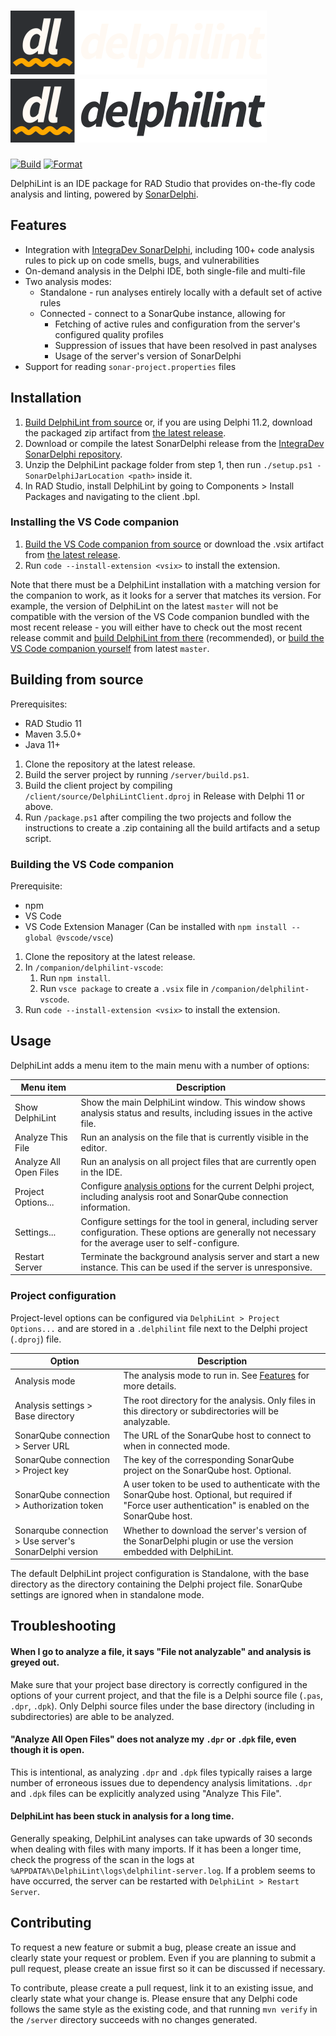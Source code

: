 # ![DelphiLint](docs/images/delphilint-title-dark.png#gh-dark-mode-only)![DelphiLint](docs/images/delphilint-title-light.png#gh-light-mode-only)

[![Build](https://github.com/Integrated-Application-Development/delphilint/actions/workflows/build.yml/badge.svg)](https://github.com/Integrated-Application-Development/delphilint/actions/workflows/build.yml) [![Format](https://github.com/Integrated-Application-Development/delphilint/actions/workflows/format.yml/badge.svg)](https://github.com/Integrated-Application-Development/delphilint/actions/workflows/format.yml)

DelphiLint is an IDE package for RAD Studio that provides on-the-fly code analysis and linting, powered by
[SonarDelphi](https://github.com/Integrated-Application-Development/sonar-delphi).

## Features

* Integration with [IntegraDev SonarDelphi](https://github.com/Integrated-Application-Development/sonar-delphi),
  including 100+ code analysis rules to pick up on code smells, bugs, and vulnerabilities
* On-demand analysis in the Delphi IDE, both single-file and multi-file
* Two analysis modes:
   * Standalone - run analyses entirely locally with a default set of active rules
   * Connected - connect to a SonarQube instance, allowing for
      * Fetching of active rules and configuration from the server's configured quality profiles
      * Suppression of issues that have been resolved in past analyses
      * Usage of the server's version of SonarDelphi
* Support for reading `sonar-project.properties` files

## Installation

1. [Build DelphiLint from source](#building-from-source) or, if you are using Delphi 11.2, download the packaged zip
   artifact from [the latest release](https://github.com/Integrated-Application-Development/delphilint/releases/latest).
2. Download or compile the latest SonarDelphi release from the [IntegraDev SonarDelphi repository](https://github.com/Integrated-Application-Development/sonar-delphi).
3. Unzip the DelphiLint package folder from step 1, then run `./setup.ps1 -SonarDelphiJarLocation <path>` inside it.
4. In RAD Studio, install DelphiLint by going to Components > Install Packages and navigating to the client .bpl.

### Installing the VS Code companion

1. [Build the VS Code companion from source](#building-the-vs-code-companion) or download the .vsix artifact from
   [the latest release](https://github.com/Integrated-Application-Development/delphilint/releases/latest).
2. Run `code --install-extension <vsix>` to install the extension.

Note that there must be a DelphiLint installation with a matching version for the companion to work, as it looks for
a server that matches its version. For example, the version of DelphiLint on the latest `master` will not be compatible
with the version of the VS Code companion bundled with the most recent release - you will either have to check out the
most recent release commit and [build DelphiLint from there](#building-from-source) (recommended), or
[build the VS Code companion yourself](#building-the-vs-code-companion) from latest `master`.

## Building from source

Prerequisites:

* RAD Studio 11
* Maven 3.5.0+
* Java 11+

1. Clone the repository at the latest release.
2. Build the server project by running `/server/build.ps1`.
3. Build the client project by compiling `/client/source/DelphiLintClient.dproj` in Release with Delphi 11 or above.
4. Run `/package.ps1` after compiling the two projects and follow the instructions to create a .zip containing
   all the build artifacts and a setup script.

### Building the VS Code companion

Prerequisite:

* npm
* VS Code
* VS Code Extension Manager (Can be installed with `npm install --global @vscode/vsce`)

1. Clone the repository at the latest release.
2. In `/companion/delphilint-vscode`:
   1. Run `npm install`.
   2. Run `vsce package` to create a `.vsix` file in `/companion/delphilint-vscode`.
3. Run `code --install-extension <vsix>` to install the extension.

## Usage

DelphiLint adds a menu item to the main menu with a number of options:

| Menu item              | Description                                                                                                                                                   |
|------------------------|---------------------------------------------------------------------------------------------------------------------------------------------------------------|
| Show DelphiLint        | Show the main DelphiLint window. This window shows analysis status and results, including issues in the active file.                                          |
| Analyze This File      | Run an analysis on the file that is currently visible in the editor.                                                                                          |
| Analyze All Open Files | Run an analysis on all project files that are currently open in the IDE.                                                                                      |
| Project Options...     | Configure [analysis options](#project-configuration) for the current Delphi project, including analysis root and SonarQube connection information.            |
| Settings...            | Configure settings for the tool in general, including server configuration. These options are generally not necessary for the average user to self-configure. |
| Restart Server         | Terminate the background analysis server and start a new instance. This can be used if the server is unresponsive.                                            |

### Project configuration

Project-level options can be configured via `DelphiLint > Project Options...` and are stored in a `.delphilint` file
next to the Delphi project (`.dproj`) file.

| Option                                                  | Description                                                                                                                                              |
|---------------------------------------------------------|----------------------------------------------------------------------------------------------------------------------------------------------------------|
| Analysis mode                                           | The analysis mode to run in. See [Features](#features) for more details.                                                                                 |
| Analysis settings > Base directory                      | The root directory for the analysis. Only files in this directory or subdirectories will be analyzable.                                                  |
| SonarQube connection > Server URL                       | The URL of the SonarQube host to connect to when in connected mode.                                                                                      |
| SonarQube connection > Project key                      | The key of the corresponding SonarQube project on the SonarQube host. Optional.                                                                          |
| SonarQube connection > Authorization token              | A user token to be used to authenticate with the SonarQube host. Optional, but required if "Force user authentication" is enabled on the SonarQube host. |
| Sonarqube connection > Use server's SonarDelphi version | Whether to download the server's version of the SonarDelphi plugin or use the version embedded with DelphiLint.                                          |

The default DelphiLint project configuration is Standalone, with the base directory as the directory containing the
Delphi project file. SonarQube settings are ignored when in standalone mode.

## Troubleshooting

#### When I go to analyze a file, it says "File not analyzable" and analysis is greyed out.

Make sure that your project base directory is correctly configured in the options of your current project, and that
the file is a Delphi source file (`.pas`, `.dpr`, `.dpk`).
Only Delphi source files under the base directory (including in subdirectories) are able to be analyzed.

#### "Analyze All Open Files" does not analyze my `.dpr` or `.dpk` file, even though it is open.

This is intentional, as analyzing `.dpr` and `.dpk` files typically raises a large number of erroneous issues due to
dependency analysis limitations. `.dpr` and `.dpk` files can be explicitly analyzed using "Analyze This File".

#### DelphiLint has been stuck in analysis for a long time.

Generally speaking, DelphiLint analyses can take upwards of 30 seconds when dealing with files with many imports. If it
has been a longer time, check the progress of the scan in the logs at
`%APPDATA%\DelphiLint\logs\delphilint-server.log`. If a problem seems to have occurred, the server can be restarted
with `DelphiLint > Restart Server`.

## Contributing

To request a new feature or submit a bug, please create an issue and clearly state your request or problem. Even if
you are planning to submit a pull request, please create an issue first so it can be discussed if necessary.

To contribute, please create a pull request, link it to an existing issue, and clearly state what your change is.
Please ensure that any Delphi code follows the same style as the existing code, and that running `mvn verify` in
the `/server` directory succeeds with no changes generated.
